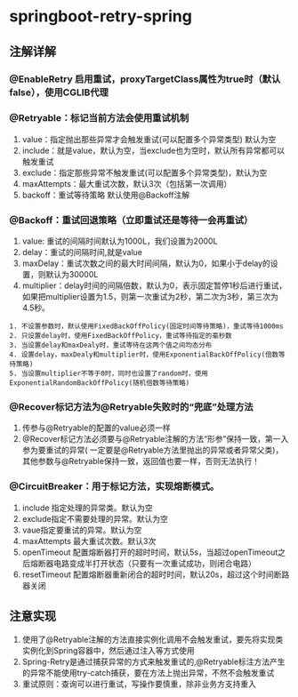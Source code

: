 # springboot-retry-spring

## 注解详解

### @EnableRetry  启用重试，proxyTargetClass属性为true时（默认false），使用CGLIB代理

### @Retryable：标记当前方法会使用重试机制

1. value：指定抛出那些异常才会触发重试(可以配置多个异常类型) 默认为空
2. include：就是value，默认为空，当exclude也为空时，默认所有异常都可以触发重试
3. exclude：指定那些异常不触发重试(可以配置多个异常类型)，默认为空
4. maxAttempts：最大重试次数，默认3次（包括第一次调用）
5. backoff：重试等待策略 默认使用@Backoff注解

### @Backoff：重试回退策略（立即重试还是等待一会再重试）

1. value: 重试的间隔时间默认为1000L，我们设置为2000L
2. delay：重试的间隔时间,就是value
3. maxDelay：重试次数之间的最大时间间隔，默认为0，如果小于delay的设置，则默认为30000L
4. multiplier：delay时间的间隔倍数，默认为0，表示固定暂停1秒后进行重试，如果把multiplier设置为1.5，则第一次重试为2秒，第二次为3秒，第三次为4.5秒。

```text
1. 不设置参数时，默认使用FixedBackOffPolicy(固定时间等待策略)，重试等待1000ms
2. 只设置delay时，使用FixedBackOffPolicy，重试等待指定的毫秒数
3. 当设置delay和maxDealy时，重试等待在这两个值之间均态分布
4. 设置delay，maxDealy和multiplier时，使用ExponentialBackOffPolicy(倍数等待策略)
5. 当设置multiplier不等于0时，同时也设置了random时，使用ExponentialRandomBackOffPolicy(随机倍数等待策略)
```

### @Recover标记方法为@Retryable失败时的“兜底”处理方法

1. 传参与@Retryable的配置的value必须一样
2. @Recover标记方法必须要与@Retryable注解的方法“形参”保持一致，第一入参为要重试的异常(
   一定要是@Retryable方法里抛出的异常或者异常父类)，其他参数与@Retryable保持一致，返回值也要一样，否则无法执行！

### @CircuitBreaker：用于标记方法，实现熔断模式。

1. include 指定处理的异常类。默认为空
2. exclude指定不需要处理的异常。默认为空
3. vaue指定要重试的异常。默认为空
4. maxAttempts 最大重试次数。默认3次
5. openTimeout 配置熔断器打开的超时时间，默认5s，当超过openTimeout之后熔断器电路变成半打开状态（只要有一次重试成功，则闭合电路）
6. resetTimeout 配置熔断器重新闭合的超时时间，默认20s，超过这个时间断路器关闭

## 注意实现

1. 使用了@Retryable注解的方法直接实例化调用不会触发重试，要先将实现类实例化到Spring容器中，然后通过注入等方式使用
2. Spring-Retry是通过捕获异常的方式来触发重试的,@Retryable标注方法产生的异常不能使用try-catch捕获，要在方法上抛出异常，不然不会触发重试
3. 重试原则：查询可以进行重试，写操作要慎重，除非业务方支持重入




